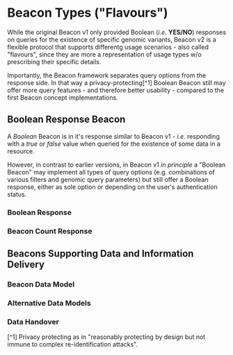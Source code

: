 # Beacon Types ("Flavours")

While the original Beacon v1 only provided Boolean (_i.e._ **YES/NO**) responses
on queries for the existence of specific genomic variants, Beacon v2 is a flexible
protocol that supports differentg usage scenarios - also called "flavours", since
they are more a representation of usage types w/o prescribing their specific details.

Importantly, the Beacon framework separates query options from the response side. In that way
a privacy-protecting[^1] Boolean Beacon still may offer more query features - and therefore better
usability - compared to the first Beacon concept implementations.

## Boolean Response Beacon

A _Boolean_ Beacon is in it's response similar to Beacon v1 - _i.e._ responding
with a _true_ or _false_ value when queried for the existence of some data in a resource.

However, in contrast to earlier versions, in Beacon v1 _in principle_ a "Boolean Beacon"
may implement all types of query options (e.g. combinations of various filters and
genomic query parameters) but still offer a Boolean response, either as sole option or
depending on the user's authentication status.

### Boolean Response

### Beacon Count Response

## Beacons Supporting Data and Information Delivery

### Beacon Data Model

### Alternative Data Models

### Data Handover


[^1] Privacy protecting as in "reasonably protecting by design but not immune to complex
re-identification attacks".